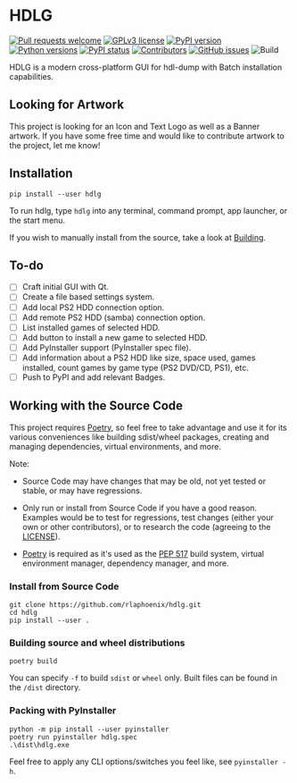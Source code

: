 # HDLG

[![Pull requests welcome](https://img.shields.io/badge/PRs-welcome-brightgreen)](http://makeapullrequest.com)
[![GPLv3 license](https://img.shields.io/badge/license-GPLv3-blue)](https://github.com/rlaphoenix/hdlg/blob/master/LICENSE)
[![PyPI version](https://img.shields.io/pypi/v/hdlg)](https://pypi.org/project/hdlg)
[![Python versions](https://img.shields.io/pypi/pyversions/hdlg)](https://pypi.org/project/hdlg)
[![PyPI status](https://img.shields.io/pypi/status/hdlg)](https://pypi.org/project/hdlg)
[![Contributors](https://img.shields.io/github/contributors/rlaphoenix/Slipstream)](https://github.com/rlaphoenix/hdlg/graphs/contributors)
[![GitHub issues](https://img.shields.io/github/issues/rlaphoenix/hdlg)](https://github.com/rlaphoenix/hdlg/issues)
![Build](https://github.com/rlaphoenix/hdlg/workflows/Build/badge.svg?branch=master)

HDLG is a modern cross-platform GUI for hdl-dump with Batch installation capabilities.

## Looking for Artwork

This project is looking for an Icon and Text Logo as well as a Banner artwork. If you have some free time and would
like to contribute artwork to the project, let me know!

## Installation

    pip install --user hdlg

To run hdlg, type `hdlg` into any terminal, command prompt, app launcher, or the start menu.

If you wish to manually install from the source, take a look at [Building](#building-source-and-wheel-distributions).

## To-do

- [ ] Craft initial GUI with Qt.
- [ ] Create a file based settings system.
- [ ] Add local PS2 HDD connection option.
- [ ] Add remote PS2 HDD (samba) connection option.
- [ ] List installed games of selected HDD.
- [ ] Add button to install a new game to selected HDD.
- [ ] Add PyInstaller support (PyInstaller spec file).
- [ ] Add information about a PS2 HDD like size, space used, games installed, count games by game type (PS2 DVD/CD, PS1), etc.
- [ ] Push to PyPI and add relevant Badges.

## Working with the Source Code

This project requires [Poetry], so feel free to take advantage and use it for its various conveniences like
building sdist/wheel packages, creating and managing dependencies, virtual environments, and more.

Note:

- Source Code may have changes that may be old, not yet tested or stable, or may have regressions.
- Only run or install from Source Code if you have a good reason. Examples would be to test for regressions, test
  changes (either your own or other contributors), or to research the code (agreeing to the [LICENSE](LICENSE)).
- [Poetry] is required as it's used as the [PEP 517] build system, virtual environment manager, dependency manager,
  and more.

  [Poetry]: <https://python-poetry.org/docs/#installation>
  [PEP 517]: <https://www.python.org/dev/peps/pep-0517>

### Install from Source Code

    git clone https://github.com/rlaphoenix/hdlg.git
    cd hdlg
    pip install --user .

### Building source and wheel distributions

    poetry build

You can specify `-f` to build `sdist` or `wheel` only. Built files can be found in the `/dist` directory.

### Packing with PyInstaller

    python -m pip install --user pyinstaller
    poetry run pyinstaller hdlg.spec
    .\dist\hdlg.exe

Feel free to apply any CLI options/switches you feel like, see `pyinstaller -h`.
